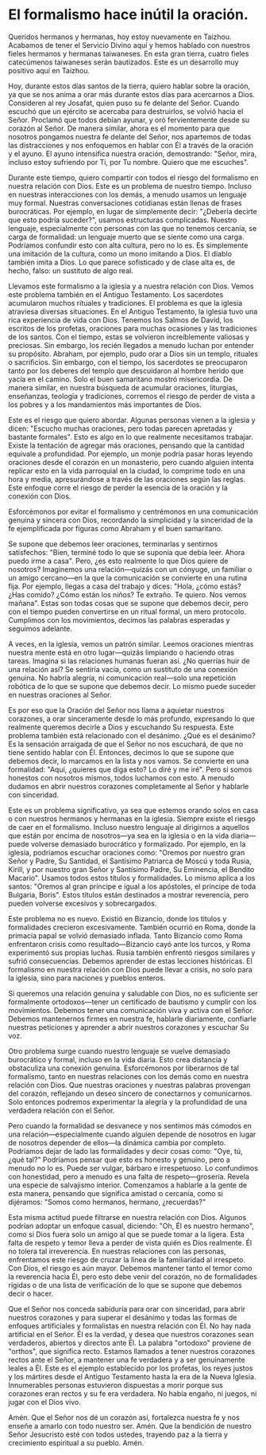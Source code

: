 # El formalismo hace inútil la oración.  

Queridos hermanos y hermanas, hoy estoy nuevamente en Taizhou. Acabamos de tener el Servicio Divino aquí y hemos hablado con nuestros fieles hermanos y hermanas taiwaneses. En esta gran tierra, cuatro fieles catecúmenos taiwaneses serán bautizados. Este es un desarrollo muy positivo aquí en Taizhou.  

Hoy, durante estos días santos de la tierra, quiero hablar sobre la oración, ya que se nos anima a orar más durante estos días para acercarnos a Dios. Consideren al rey Josafat, quien puso su fe delante del Señor. Cuando escuchó que un ejército se acercaba para destruirlos, se volvió hacia el Señor. Proclamó que todos debían ayunar, y oró fervientemente desde su corazón al Señor. De manera similar, ahora es el momento para que nosotros pongamos nuestra fe delante del Señor, nos apartemos de todas las distracciones y nos enfoquemos en hablar con Él a través de la oración y el ayuno. El ayuno intensifica nuestra oración, demostrando: "Señor, mira, incluso estoy sufriendo por Ti, por Tu nombre. Quiero que me escuches".  

Durante este tiempo, quiero compartir con todos el riesgo del formalismo en nuestra relación con Dios. Este es un problema de nuestro tiempo. Incluso en nuestras interacciones con los demás, a menudo usamos un lenguaje muy formal. Nuestras conversaciones cotidianas están llenas de frases burocráticas. Por ejemplo, en lugar de simplemente decir: "¿Debería decirte que esto podría suceder?", usamos estructuras complicadas. Nuestro lenguaje, especialmente con personas con las que no tenemos cercanía, se carga de formalidad: un lenguaje muerto que se siente como una carga. Podríamos confundir esto con alta cultura, pero no lo es. Es simplemente una imitación de la cultura, como un mono imitando a Dios. El diablo también imita a Dios. Lo que parece sofisticado y de clase alta es, de hecho, falso: un sustituto de algo real.  

Llevamos este formalismo a la iglesia y a nuestra relación con Dios. Vemos este problema también en el Antiguo Testamento. Los sacerdotes acumularon muchos rituales y tradiciones. El problema es que la iglesia atraviesa diversas situaciones. En el Antiguo Testamento, la iglesia tuvo una rica experiencia de vida con Dios. Tenemos los Salmos de David, los escritos de los profetas, oraciones para muchas ocasiones y las tradiciones de los santos. Con el tiempo, estas se volvieron increíblemente valiosas y preciosas. Sin embargo, los recién llegados a menudo luchan por entender su propósito. Abraham, por ejemplo, pudo orar a Dios sin un templo, rituales o sacrificios. Sin embargo, con el tiempo, los sacerdotes se preocuparon tanto por los deberes del templo que descuidaron al hombre herido que yacía en el camino. Solo el buen samaritano mostró misericordia. De manera similar, en nuestra búsqueda de acumular oraciones, liturgias, enseñanzas, teología y tradiciones, corremos el riesgo de perder de vista a los pobres y a los mandamientos más importantes de Dios.  

Este es el riesgo que quiero abordar. Algunas personas vienen a la iglesia y dicen: "Escucho muchas oraciones, pero todas parecen apretadas y bastante formales". Esto es algo en lo que realmente necesitamos trabajar. Existe la tentación de agregar más oraciones, pensando que la cantidad equivale a profundidad. Por ejemplo, un monje podría pasar horas leyendo oraciones desde el corazón en un monasterio, pero cuando alguien intenta replicar esto en la vida parroquial en la ciudad, lo comprime todo en una hora y media, apresurándose a través de las oraciones según las reglas. Este enfoque corre el riesgo de perder la esencia de la oración y la conexión con Dios.  

Esforcémonos por evitar el formalismo y centrémonos en una comunicación genuina y sincera con Dios, recordando la simplicidad y la sinceridad de la fe ejemplificada por figuras como Abraham y el buen samaritano.

Se supone que debemos leer oraciones, terminarlas y sentirnos satisfechos: "Bien, terminé todo lo que se suponía que debía leer. Ahora puedo irme a casa". Pero, ¿es esto realmente lo que Dios quiere de nosotros? Imaginemos una relación—quizás con un cónyuge, un familiar o un amigo cercano—en la que la comunicación se convierte en una rutina fija. Por ejemplo, llegas a casa del trabajo y dices: "Hola, ¿cómo estás? ¿Has comido? ¿Cómo están los niños? Te extraño. Te quiero. Nos vemos mañana". Estas son todas cosas que se supone que debemos decir, pero con el tiempo pueden convertirse en un ritual formal, un mero protocolo. Cumplimos con los movimientos, decimos las palabras esperadas y seguimos adelante.

A veces, en la iglesia, vemos un patrón similar. Leemos oraciones mientras nuestra mente está en otro lugar—quizás limpiando o haciendo otras tareas. Imagina si las relaciones humanas fueran así. ¿No querrías huir de una relación así? Se sentiría vacía, como un sustituto de una conexión genuina. No habría alegría, ni comunicación real—solo una repetición robótica de lo que se supone que debemos decir. Lo mismo puede suceder en nuestras oraciones al Señor.

Es por eso que la Oración del Señor nos llama a aquietar nuestros corazones, a orar sinceramente desde lo más profundo, expresando lo que realmente queremos decirle a Dios y escuchando Su respuesta. Este problema también está relacionado con el desánimo. ¿Qué es el desánimo? Es la sensación arraigada de que el Señor no nos escuchará, de que no tiene sentido hablar con Él. Entonces, decimos lo que se supone que debemos decir, lo marcamos en la lista y nos vamos. Se convierte en una formalidad: "Aquí, ¿quieres que diga esto? Lo diré y me iré". Pero si somos honestos con nosotros mismos, todos luchamos con esto. A menudo dudamos en abrir nuestros corazones completamente al Señor y hablarle con sinceridad.

Este es un problema significativo, ya sea que estemos orando solos en casa o con nuestros hermanos y hermanas en la iglesia. Siempre existe el riesgo de caer en el formalismo. Incluso nuestro lenguaje al dirigirnos a aquellos que están por encima de nosotros—ya sea en la iglesia o en la vida diaria—puede volverse demasiado burocrático y formalizado. Por ejemplo, en la iglesia, podríamos escuchar oraciones como: "Oremos por nuestro gran Señor y Padre, Su Santidad, el Santísimo Patriarca de Moscú y toda Rusia, Kirill, y por nuestro gran Señor y Santísimo Padre, Su Eminencia, el Bendito Macario". Usamos todos estos títulos y formalidades. Lo mismo aplica a los santos: "Oremos al gran príncipe e igual a los apóstoles, el príncipe de toda Bulgaria, Boris". Estos títulos están destinados a mostrar reverencia, pero pueden volverse excesivos y sobrecargados.

Este problema no es nuevo. Existió en Bizancio, donde los títulos y formalidades crecieron excesivamente. También ocurrió en Roma, donde la primacía papal se volvió demasiado inflada. Tanto Bizancio como Roma enfrentaron crisis como resultado—Bizancio cayó ante los turcos, y Roma experimentó sus propias luchas. Rusia también enfrentó riesgos similares y sufrió consecuencias. Debemos aprender de estas lecciones históricas. El formalismo en nuestra relación con Dios puede llevar a crisis, no solo para la iglesia, sino para naciones y pueblos enteros.

Si queremos una relación genuina y saludable con Dios, no es suficiente ser formalmente ortodoxos—tener un certificado de bautismo y cumplir con los movimientos. Debemos tener una comunicación viva y activa con el Señor. Debemos mantenernos firmes en nuestra fe, hablarle diariamente, confiarle nuestras peticiones y aprender a abrir nuestros corazones y escuchar Su voz.

Otro problema surge cuando nuestro lenguaje se vuelve demasiado burocrático y formal, incluso en la vida diaria. Esto crea distancia y obstaculiza una conexión genuina. Esforcémonos por liberarnos de tal formalismo, tanto en nuestras relaciones con los demás como en nuestra relación con Dios. Que nuestras oraciones y nuestras palabras provengan del corazón, reflejando un deseo sincero de conectarnos y comunicarnos. Solo entonces podremos experimentar la alegría y la profundidad de una verdadera relación con el Señor.

Pero cuando la formalidad se desvanece y nos sentimos más cómodos en una relación—especialmente cuando alguien depende de nosotros en lugar de nosotros depender de ellos—la dinámica cambia por completo. Podríamos dejar de lado las formalidades y decir cosas como: "Oye, tú, ¿qué tal?" Podríamos pensar que esto es honesto y genuino, pero a menudo no lo es. Puede ser vulgar, bárbaro e irrespetuoso. Lo confundimos con honestidad, pero a menudo es una falta de respeto—grosería. Revela una especie de salvajismo interior. Comenzamos a hablarle a la gente de esta manera, pensando que significa amistad o cercanía, como si dijéramos: "Somos como hermanos, hermano, ¿recuerdas?"

Esta misma actitud puede filtrarse en nuestra relación con Dios. Algunos podrían adoptar un enfoque casual, diciendo: "Oh, Él es nuestro hermano", como si Dios fuera solo un amigo al que se puede tomar a la ligera. Esta falta de respeto y temor lleva a perder de vista quién es Dios realmente. Él no tolera tal irreverencia. En nuestras relaciones con las personas, enfrentamos este riesgo de cruzar la línea de la familiaridad al irrespeto. Con Dios, el riesgo es aún mayor. Debemos mantener tanto el temor como la reverencia hacia Él, pero esto debe venir del corazón, no de formalidades rígidas o de una lista de verificación de lo que se supone que debemos decir o hacer.

Que el Señor nos conceda sabiduría para orar con sinceridad, para abrir nuestros corazones y para superar el desánimo y todas las formas de enfoques artificiales y formalistas en nuestra relación con Él. No hay nada artificial en el Señor. Él es la verdad, y desea que nuestros corazones sean verdaderos, abiertos y directos ante Él. La palabra "ortodoxo" proviene de "orthos", que significa recto. Estamos llamados a tener nuestros corazones rectos ante el Señor, a mantener una fe verdadera y a ser genuinamente leales a Él. Este es el ejemplo establecido por los profetas, los reyes justos y los mártires desde el Antiguo Testamento hasta la era de la Nueva Iglesia. Innumerables personas estuvieron dispuestas a morir porque sus corazones eran rectos y su fe era verdadera. No había engaño, ni juegos, ni jugar con el Dios vivo.

Amén. Que el Señor nos dé un corazón así, fortalezca nuestra fe y nos enseñe a amarlo con todo nuestro ser. Amén. Que la bendición de nuestro Señor Jesucristo esté con todos ustedes, trayendo paz a la tierra y crecimiento espiritual a su pueblo. Amén.

